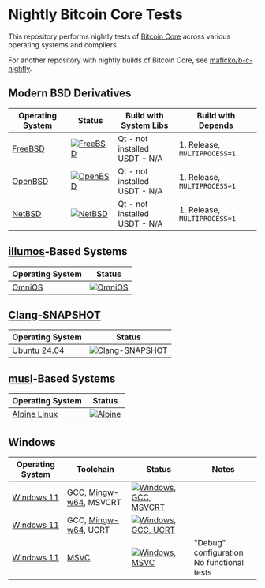# Nightly Bitcoin Core Tests

This repository performs nightly tests of [Bitcoin Core](https://github.com/bitcoin/bitcoin) across various operating systems and compilers.

For another repository with nightly builds of Bitcoin Core, see [maflcko/b-c-nightly](https://github.com/maflcko/b-c-nightly).

## Modern BSD Derivatives

| Operating System | Status | Build with System Libs | Build with Depends |
|------------------|--------|------------------------|--------------------|
| [FreeBSD](https://www.freebsd.org/) | [![FreeBSD](https://github.com/hebasto/bitcoin-core-nightly/actions/workflows/freebsd.yml/badge.svg)](https://github.com/hebasto/bitcoin-core-nightly/actions/workflows/freebsd.yml?query=event%3Aschedule) | Qt - not installed <br> USDT - N/A | 1. Release, `MULTIPROCESS=1` |
| [OpenBSD](https://www.openbsd.org/) | [![OpenBSD](https://github.com/hebasto/bitcoin-core-nightly/actions/workflows/openbsd.yml/badge.svg)](https://github.com/hebasto/bitcoin-core-nightly/actions/workflows/openbsd.yml?query=event%3Aschedule) | Qt - not installed <br> USDT - N/A | 1. Release, `MULTIPROCESS=1` |
| [NetBSD](https://netbsd.org/) | [![NetBSD](https://github.com/hebasto/bitcoin-core-nightly/actions/workflows/netbsd.yml/badge.svg)](https://github.com/hebasto/bitcoin-core-nightly/actions/workflows/netbsd.yml?query=event%3Aschedule) | Qt - not installed <br> USDT - N/A | 1. Release, `MULTIPROCESS=1` |

## [illumos](https://illumos.org/)-Based Systems

| Operating System | Status |
|------------------|--------|
| [OmniOS](https://omnios.org/) | [![OmniOS](https://github.com/hebasto/bitcoin-core-nightly/actions/workflows/omnios.yml/badge.svg)](https://github.com/hebasto/bitcoin-core-nightly/actions/workflows/omnios.yml?query=event%3Aschedule) |

## [Clang-SNAPSHOT](https://apt.llvm.org/)

| Operating System | Status |
|------------------|--------|
| Ubuntu 24.04 | [![Clang-SNAPSHOT](https://github.com/hebasto/bitcoin-core-nightly/actions/workflows/clang.yml/badge.svg)](https://github.com/hebasto/bitcoin-core-nightly/actions/workflows/clang.yml?query=event%3Aschedule) |

## [musl](https://musl.libc.org/)-Based Systems

| Operating System | Status |
|------------------|--------|
| [Alpine Linux](https://alpinelinux.org) | [![Alpine](https://github.com/hebasto/bitcoin-core-nightly/actions/workflows/alpine.yml/badge.svg)](https://github.com/hebasto/bitcoin-core-nightly/actions/workflows/alpine.yml?query=event%3Aschedule) |

## Windows

| Operating System | Toolchain | Status | Notes |
|------------------|-----------|--------|-------|
| [Windows 11](https://www.microsoft.com/windows/windows-11) | GCC, [Mingw-w64](https://www.mingw-w64.org), MSVCRT | [![Windows, GCC, MSVCRT](https://github.com/hebasto/bitcoin-core-nightly/actions/workflows/windows-gcc-msvcrt.yml/badge.svg)](https://github.com/hebasto/bitcoin-core-nightly/actions/workflows/windows-gcc-msvcrt.yml?query=event%3Aschedule) | |
| [Windows 11](https://www.microsoft.com/windows/windows-11) | GCC, [Mingw-w64](https://www.mingw-w64.org), UCRT | [![Windows, GCC, UCRT](https://github.com/hebasto/bitcoin-core-nightly/actions/workflows/windows-gcc-ucrt.yml/badge.svg)](https://github.com/hebasto/bitcoin-core-nightly/actions/workflows/windows-gcc-ucrt.yml?query=event%3Aschedule) | |
| [Windows 11](https://www.microsoft.com/windows/windows-11) | [MSVC](https://learn.microsoft.com/en-us/cpp/) | [![Windows, MSVC](https://github.com/hebasto/bitcoin-core-nightly/actions/workflows/windows-msvc.yml/badge.svg)](https://github.com/hebasto/bitcoin-core-nightly/actions/workflows/windows-msvc.yml?query=event%3Aschedule) | "Debug" configuration<br>No functional tests |
